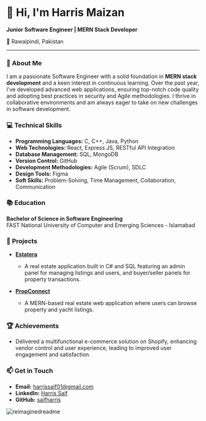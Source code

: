 
# 👋 Hi, I'm Harris Maizan

**Junior Software Engineer | MERN Stack Developer**

📍 Rawalpindi, Pakistan

---

### 🚀 About Me
I am a passionate  Software Engineer with a solid foundation in **MERN stack development** and a keen interest in continuous learning. Over the past year, I've developed advanced web applications, ensuring top-notch code quality and adopting best practices in security and Agile methodologies. I thrive in collaborative environments and am always eager to take on new challenges in software development.

### 💻 Technical Skills
- **Programming Languages:** C, C++, Java, Python
- **Web Technologies:** React, Express JS, RESTful API Integration
- **Database Management:** SQL, MongoDB
- **Version Control:** GitHub
- **Development Methodologies:** Agile (Scrum), SDLC
- **Design Tools:** Figma
- **Soft Skills:** Problem-Solving, Time Management, Collaboration, Communication

### 📚 Education
**Bachelor of Science in Software Engineering**  
FAST National University of Computer and Emerging Sciences - Islamabad

### 🌟 Projects
- **[Estatera](https://github.com/saifharris/estatera)**
  - A real estate application built in C# and SQL featuring an admin panel for managing listings and users, and buyer/seller panels for property transactions.

- **[PropConnect](https://github.com/saifharris/PropConnect)**
  - A MERN-based real estate web application where users can browse property and yacht listings.

### 🏆 Achievements
- Delivered a multifunctional e-commerce solution on Shopify, enhancing vendor control and user experience, leading to improved user engagement and satisfaction.

### 📫 Get in Touch
- **Email:** harrissaif01@gmail.com
- **LinkedIn:** [Harris Saif](https://www.linkedin.com/in/harris-saif-863a84246/)
- **GitHub:** [saifharris](https://github.com/saifharris)

<img src="https://myreadme.vercel.app/api/embed/saifharris?panels=userstatistics,toprepositories,toplanguages,commitgraph" alt="reimaginedreadme" />

